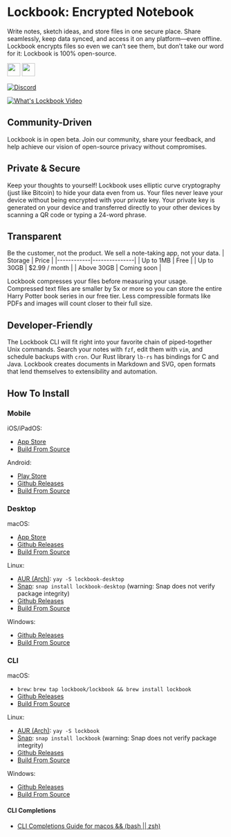 # Lockbook: Encrypted Notebook
Write notes, sketch ideas, and store files in one secure place. Share seamlessly, keep data synced, and access it on any platform—even offline. Lockbook encrypts files so even we can’t see them, but don’t take our word for it: Lockbook is 100% open-source.

[<img height= "30" src="https://apple-resources.s3.amazonaws.com/media-badges/download-on-the-app-store/black/en-us.svg">](https://apps.apple.com/us/app/lockbook/id1526775001) [<img height= "30" src="https://upload.wikimedia.org/wikipedia/commons/thumb/7/78/Google_Play_Store_badge_EN.svg/2560px-Google_Play_Store_badge_EN.svg.png">](https://play.google.com/store/apps/details?id=app.lockbook)

[![Discord](https://img.shields.io/discord/1014184997751619664?label=Discord&style=plastic)](https://discord.gg/lockbook)

[![What's Lockbook Video](https://github.com/user-attachments/assets/0a278538-d27b-4700-a689-f13a720b33d6)](https://www.youtube.com/watch?v=doPI9IajzKw)


## Community-Driven
Lockbook is in open beta. Join our community, share your feedback, and help achieve our vision of open-source privacy without compromises.

## Private & Secure
Keep your thoughts to yourself! Lockbook uses elliptic curve cryptography (just like Bitcoin) to hide your data even from us. Your files never leave your device without being encrypted with your private key. Your private key is generated on your device and transferred directly to your other devices by scanning a QR code or typing a 24-word phrase.

## Transparent
Be the customer, not the product. We sell a note-taking app, not your data.
| Storage    | Price         |
|------------|---------------|
| Up to 1MB  | Free          |
| Up to 30GB | $2.99 / month |
| Above 30GB | Coming soon   |

Lockbook compresses your files before measuring your usage. Compressed text files are smaller by 5x or more so you can store the entire Harry Potter book series in our free tier. Less compressible formats like PDFs and images will count closer to their full size.

## Developer-Friendly
The Lockbook CLI will fit right into your favorite chain of piped-together Unix commands. Search your notes with `fzf`, edit them with `vim`, and schedule backups with `cron`. Our Rust library `lb-rs` has bindings for C and Java. Lockbook creates documents in Markdown and SVG, open formats that lend themselves to extensibility and automation.

## How To Install
### Mobile
iOS/iPadOS:
- [App Store](https://apps.apple.com/us/app/lockbook/id1526775001)
- [Build From Source](./guides/build/apple.md)

Android:
- [Play Store](https://play.google.com/store/apps/details?id=app.lockbook)
- [Github Releases](https://github.com/lockbook/lockbook/releases)
- [Build From Source](./guides/build/android.md)

### Desktop
macOS:
- [App Store](https://apps.apple.com/us/app/lockbook/id1526775001)
- [Github Releases](https://github.com/lockbook/lockbook/releases)
- [Build From Source](./guides/build/apple.md)

Linux:
- [AUR (Arch)](https://aur.archlinux.org/packages/lockbook-desktop): `yay -S lockbook-desktop`
- [Snap](https://snapcraft.io/lockbook-desktop): `snap install lockbook-desktop` (warning: Snap does not verify package integrity)
- [Github Releases](https://github.com/lockbook/lockbook/releases)
- [Build From Source](./guides/build/linux.md)

Windows:
- [Github Releases](https://github.com/lockbook/lockbook/releases)
- [Build From Source](./guides/build/windows.md)

### CLI
macOS:
- `brew`: `brew tap lockbook/lockbook && brew install lockbook`
- [Github Releases](https://github.com/lockbook/lockbook/releases)
- [Build From Source](./guides/build/cli.md)

Linux:
- [AUR (Arch)](https://aur.archlinux.org/packages/lockbook): `yay -S lockbook`
- [Snap](https://snapcraft.io/lockbook): `snap install lockbook` (warning: Snap does not verify package integrity)
- [Github Releases](https://github.com/lockbook/lockbook/releases)
- [Build From Source](./guides/build/cli.md)

Windows:
- [Github Releases](https://github.com/lockbook/lockbook/releases)
- [Build From Source](./guides/build/cli.md)

#### CLI Completions
- [CLI Completions Guide for macos && (bash || zsh)](./guides/cli-completions.md)

